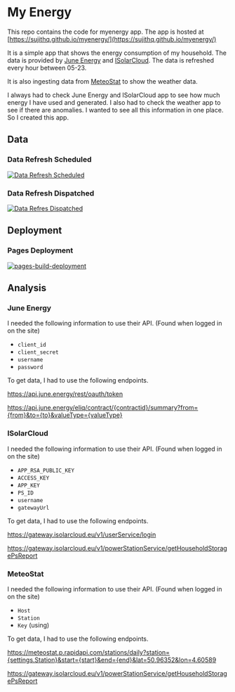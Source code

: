# My Energy

This repo contains the code for myenergy app. The app is hosted at [https://sujithq.github.io/myenergy/](https://sujithq.github.io/myenergy/)

It is a simple app that shows the energy consumption of my household. The data is provided by [June Energy](https://www.june.energy/) and [ISolarCloud](https://www.isolarcloud.com/). The data is refreshed every hour between 05-23.

It is also ingesting data from [MeteoStat](https://meteostat.net/) to show the weather data.

I always had to check June Energy and ISolarCloud app to see how much energy I have used and generated. I also had to check the weather app to see if there are anomalies. I wanted to see all this information in one place. So I created this app.

## Data
### Data Refresh Scheduled
[![Data Refresh Scheduled](https://github.com/sujithq/myenergy/actions/workflows/JuneData.yml/badge.svg?branch=main&event=schedule)](https://github.com/sujithq/myenergy/actions/workflows/JuneData.yml)

### Data Refresh Dispatched
[![Data Refres Dispatched](https://github.com/sujithq/myenergy/actions/workflows/JuneData.yml/badge.svg?branch=main&event=workflow_dispatch)](https://github.com/sujithq/myenergy/actions/workflows/JuneData.yml)

## Deployment
### Pages Deployment
[![pages-build-deployment](https://github.com/sujithq/myenergy/actions/workflows/pages/pages-build-deployment/badge.svg?branch=gh-pages)](https://github.com/sujithq/myenergy/actions/workflows/pages/pages-build-deployment)

## Analysis

### June Energy

I needed the following information to use their API. (Found when logged in on the site)

- `client_id`
- `client_secret`
- `username`
- `password`

To get data, I had to use the following endpoints.

https://api.june.energy/rest/oauth/token

https://api.june.energy/eliq/contract/{contractid}/summary?from={from}&to={to}&valueType={valueType}

### ISolarCloud

I needed the following information to use their API. (Found when logged in on the site)

- `APP_RSA_PUBLIC_KEY`
- `ACCESS_KEY`
- `APP_KEY`
- `PS_ID`
- `username`
- `gatewayUrl`

To get data, I had to use the following endpoints.

https://gateway.isolarcloud.eu/v1/userService/login

https://gateway.isolarcloud.eu/v1/powerStationService/getHouseholdStoragePsReport

### MeteoStat

I needed the following information to use their API. (Found when logged in on the site)

- `Host`
- `Station`
- `Key` (using)

To get data, I had to use the following endpoints.

https://meteostat.p.rapidapi.com/stations/daily?station={settings.Station}&start={start}&end={end}&lat=50.96352&lon=4.60589

https://gateway.isolarcloud.eu/v1/powerStationService/getHouseholdStoragePsReport

